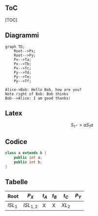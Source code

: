 ## ToC

[TOC]



## Diagrammi

```mermaid
graph TD;
    Root-->Px;
    Root-->Py;
    Px-->Ta;
    Px-->Tb;
    Px-->Tc;
    Py-->Td;
    Py-->Te;
    Py-->Tf;
```



```sequence
Alice->Bob: Hello Bob, how are you?
Note right of Bob: Bob thinks
Bob-->Alice: I am good thanks!
```

 ## Latex

$$
S_1 -> aS_1a
$$

## Codice

```java
class a extends b {
    public int a;
    public int b;
}
```

## Tabelle

| Root    | $P_X$       | $t_A$ | $t_B$ | $t_C$  | $P_Y$ |
| ------- | ----------- | ----- | ----- | ------ | ----- |
| $ISL_1$ | $ISL_{1,2}$ | X     | X     | $XL_2$ |       |

